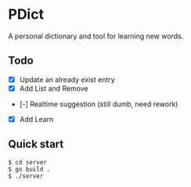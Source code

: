 # PDict
A personal dictionary and tool for learning new words.

## Todo
- [x] Update an already exist entry
- [x] Add List and Remove
- [-] Realtime suggestion (still dumb, need rework)
- [x] Add Learn

## Quick start
```console
$ cd server
$ go build .
$ ./server
```
